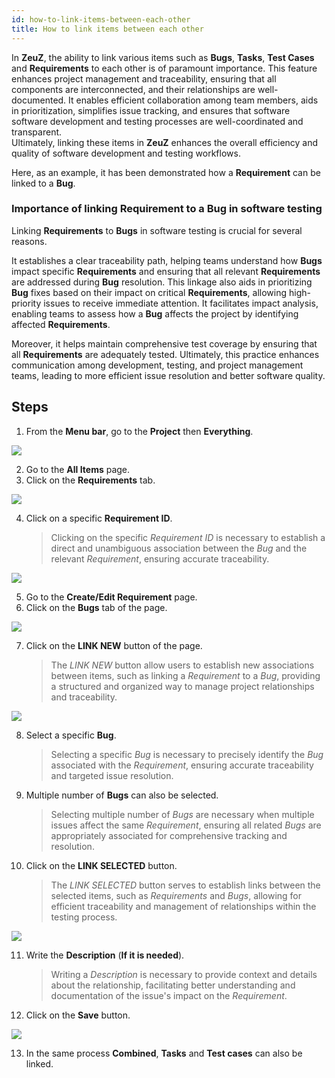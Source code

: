 ```yaml
---
id: how-to-link-items-between-each-other
title: How to link items between each other
---
```


In **ZeuZ**, the ability to link various items such as **Bugs**, **Tasks**, **Test Cases** and **Requirements** to each other is of paramount importance. This feature enhances project management and traceability, ensuring that all components are interconnected, and their relationships are well-documented. It enables efficient collaboration among team members, aids in prioritization, simplifies issue tracking, and ensures that software software development and testing processes are well-coordinated and transparent.  
Ultimately, linking these items in **ZeuZ** enhances the overall efficiency and quality of software development and testing workflows.  

Here, as an example, it has been demonstrated how a **Requirement** can be linked to a **Bug**.

### Importance of linking Requirement to a Bug in software testing

Linking **Requirements** to **Bugs** in software testing is crucial for several reasons.

It establishes a clear traceability path, helping teams understand how **Bugs** impact specific **Requirements** and ensuring that all relevant **Requirements** are addressed during **Bug** resolution. This linkage also aids in prioritizing **Bug** fixes based on their impact on critical **Requirements**, allowing high-priority issues to receive immediate attention. It facilitates impact analysis, enabling teams to assess how a **Bug** affects the project by identifying affected **Requirements**.

Moreover, it helps maintain comprehensive test coverage by ensuring that all **Requirements** are adequately tested. Ultimately, this practice enhances communication among development, testing, and project management teams, leading to more efficient issue resolution and better software quality.

## Steps

1. From the **Menu bar**, go to the **Project** then **Everything**.

![](/img/how-tos/how-to-link-items-between-each-other/everything-option.png)

2. Go to the **All Items** page.
3. Click on the **Requirements** tab.

![](/img/how-tos/how-to-link-items-between-each-other/req-tab.png)

4. Click on a specific **Requirement ID**.
   > Clicking on the specific *Requirement ID* is necessary to establish a direct and unambiguous association between the *Bug* and the relevant *Requirement*, ensuring accurate traceability.

![](/img/how-tos/how-to-link-items-between-each-other/req-ID.png)

5. Go to the **Create/Edit Requirement** page.
6. Click on the **Bugs** tab of the page.

![](/img/how-tos/how-to-link-items-between-each-other/req-bugs.png)

7. Click on the **LINK NEW** button of the page.
   > The *LINK NEW* button allow users to establish new associations between items, such as linking a *Requirement* to a *Bug*, providing a structured and organized way to manage project relationships and traceability.

![](/img/how-tos/how-to-link-items-between-each-other/bug-ID.png)

8. Select a specific **Bug**.
   > Selecting a specific *Bug* is necessary to precisely identify the *Bug* associated with the *Requirement*, ensuring accurate traceability and targeted issue resolution.
9. Multiple number of **Bugs** can also be selected.
   > Selecting multiple number of *Bugs* are necessary when multiple issues affect the same *Requirement*, ensuring all related *Bugs* are appropriately associated for comprehensive tracking and resolution.
10. Click on the **LINK SELECTED** button.
    > The *LINK SELECTED* button serves to establish links between the selected items, such as *Requirements* and *Bugs*, allowing for efficient traceability and management of relationships within the testing process.

![](/img/how-tos/how-to-link-items-between-each-other/link-selected.png)

11. Write the **Description** (**If it is needed**).
    > Writing a *Description* is necessary to provide context and details about the relationship, facilitating better understanding and documentation of the issue's impact on the *Requirement*.
12. Click on the **Save** button.

![](/img/how-tos/how-to-link-items-between-each-other/save-link.png)

13. In the same process **Combined**, **Tasks** and **Test cases** can also be linked.